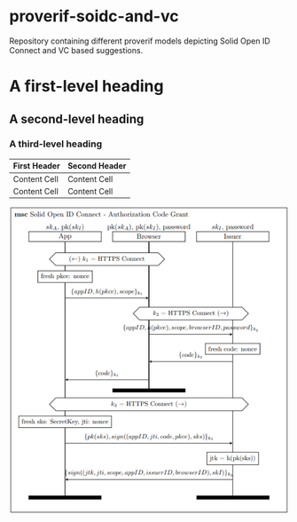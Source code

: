 # proverif-soidc-and-vc
Repository containing different proverif models depicting Solid Open ID Connect and VC based suggestions.

# A first-level heading
## A second-level heading
### A third-level heading

| First Header  | Second Header |
| ------------- | ------------- |
| Content Cell  | Content Cell  |
| Content Cell  | Content Cell  |

![MSC of ...](/msc/msc_soidc.png)

